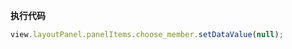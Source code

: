<p class="panel-title"><b>执行代码</b></p>

```javascript
view.layoutPanel.panelItems.choose_member.setDataValue(null);
```
